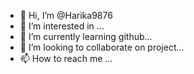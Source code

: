 - 👋 Hi, I’m @Harika9876
- 👀 I’m interested in  ...
- 🌱 I’m currently learning github...
- 💞️ I’m looking to collaborate on project...
- 📫 How to reach me ...

<!---
Harika9876/Harika9876 is a ✨ special ✨ repository because its `README.md` (this file) appears on your GitHub profile.
You can click the Preview link to take a look at your changes.
--->
